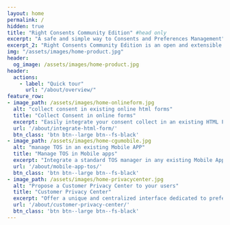 ```yaml
---
layout: home
permalink: /
hidden: true
title: "Right Consents Community Edition" #head only
excerpt: "A safe and simple way to Consents and Preferences Management"
excerpt_2: "Right Consents Community Edition is an open and extensible platform to manage consents and preferences.<br/> It aims to provide any organisation with a complete yet simple easy-to-implement solution for <b>collecting</b>, <b>storing</b>, <b>analysing</b> and <b>using</b> users' consents and preferences."
img: "/assets/images/home-product.jpg"
header:
  og_image: /assets/images/home-product.jpg
header:
  actions:
    - label: "Quick tour"
      url: "/about/overview/"
feature_row:
- image_path: /assets/images/home-onlineform.jpg
  alt: "collect consent in existing online html forms"
  title: "Collect Consent in online forms"
  excerpt: "Easily integrate your consent collect in an existing HTML Form with a few lines of javascript."
  url: '/about/integrate-html-form/'
  btn_class: 'btn btn--large btn--fs-black'
- image_path: /assets/images/home-cgumobile.jpg
  alt: "manage TOS in an existing Mobile APP"
  title: "Manage TOS in Mobile apps"
  excerpt: "Integrate a standard TOS manager in any existing Mobile App using our API or the dedicated SDK."
  url: '/about/mobile-app-tos/'
  btn_class: 'btn btn--large btn--fs-black'
- image_path: /assets/images/home-privacycenter.jpg
  alt: "Propose a Customer Privacy Center to your users"
  title: "Customer Privacy Center"
  excerpt: "Offer a unique and centralized interface dedicated to preferences & consents to your users."
  url: '/about/customer-privacy-center/'
  btn_class: 'btn btn--large btn--fs-black'
---
```

